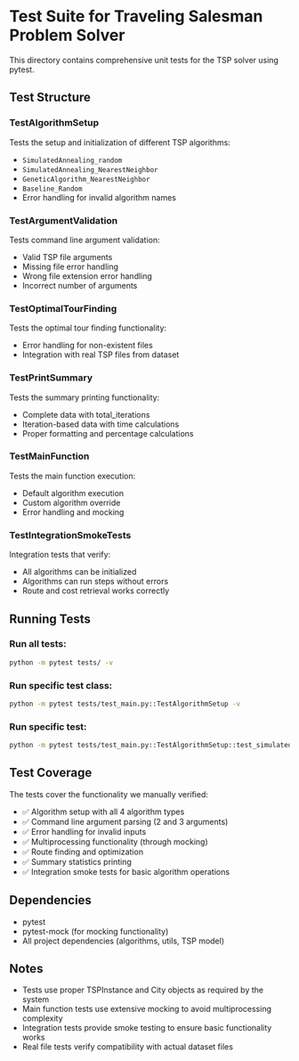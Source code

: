 # Test Suite for Traveling Salesman Problem Solver

This directory contains comprehensive unit tests for the TSP solver using pytest.

## Test Structure

### TestAlgorithmSetup
Tests the setup and initialization of different TSP algorithms:
- `SimulatedAnnealing_random`
- `SimulatedAnnealing_NearestNeighbor` 
- `GeneticAlgorithm_NearestNeighbor`
- `Baseline_Random`
- Error handling for invalid algorithm names

### TestArgumentValidation
Tests command line argument validation:
- Valid TSP file arguments
- Missing file error handling
- Wrong file extension error handling
- Incorrect number of arguments

### TestOptimalTourFinding
Tests the optimal tour finding functionality:
- Error handling for non-existent files
- Integration with real TSP files from dataset

### TestPrintSummary
Tests the summary printing functionality:
- Complete data with total_iterations
- Iteration-based data with time calculations
- Proper formatting and percentage calculations

### TestMainFunction
Tests the main function execution:
- Default algorithm execution
- Custom algorithm override
- Error handling and mocking

### TestIntegrationSmokeTests
Integration tests that verify:
- All algorithms can be initialized
- Algorithms can run steps without errors
- Route and cost retrieval works correctly

## Running Tests

### Run all tests:
```bash
python -m pytest tests/ -v
```

### Run specific test class:
```bash
python -m pytest tests/test_main.py::TestAlgorithmSetup -v
```

### Run specific test:
```bash
python -m pytest tests/test_main.py::TestAlgorithmSetup::test_simulated_annealing_random_setup -v
```

## Test Coverage

The tests cover the functionality we manually verified:
- ✅ Algorithm setup with all 4 algorithm types
- ✅ Command line argument parsing (2 and 3 arguments)
- ✅ Error handling for invalid inputs
- ✅ Multiprocessing functionality (through mocking)
- ✅ Route finding and optimization
- ✅ Summary statistics printing
- ✅ Integration smoke tests for basic algorithm operations

## Dependencies

- pytest
- pytest-mock (for mocking functionality)
- All project dependencies (algorithms, utils, TSP model)

## Notes

- Tests use proper TSPInstance and City objects as required by the system
- Main function tests use extensive mocking to avoid multiprocessing complexity
- Integration tests provide smoke testing to ensure basic functionality works
- Real file tests verify compatibility with actual dataset files
